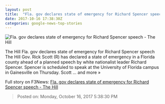 ```yaml
---
layout: post
title:  "Fla. gov declares state of emergency for Richard Spencer speech - The Hill"
date: 2017-10-16 17:38:30Z
categories: google-news-top-stories
---
```


![Fla. gov declares state of emergency for Richard Spencer speech - The Hill](http://thehill.com/sites/default/files/spencerrichard.jpg)

The Hill Fla. gov declares state of emergency for Richard Spencer speech The Hill Gov. Rick Scott (R) has declared a state of emergency in a Florida county ahead of a planned speech by white nationalist leader Richard Spencer. Spencer is scheduled to speak at the University of Florida campus in Gainesville on Thursday. Scott ... and more »


Full story on F3News: [Fla. gov declares state of emergency for Richard Spencer speech - The Hill](http://www.f3nws.com/n/JDnHcC)

> Posted on: Monday, October 16, 2017 5:38:30 PM
